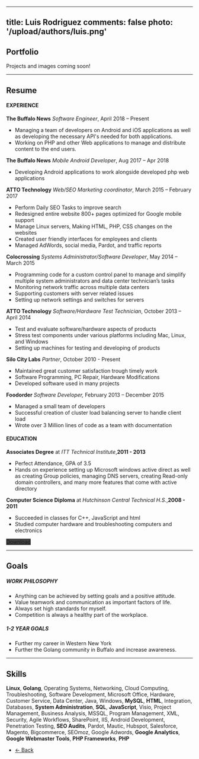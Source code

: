 
---
title: Luis Rodriguez
comments: false
photo: '/upload/authors/luis.png'
---

## Portfolio

Projects and images coming soon!

___
## Resume

#### EXPERIENCE

**The Buffalo News** _Software Engineer_, April 2018 – Present

 - Managing a team of developers on Android and iOS applications as well as developing the necessary API's needed for both applications.
 - Working on PHP and other Web applications to manage and distribute content to the end users.

**The Buffalo News** _Mobile Android Developer_, Aug 2017 – Apr 2018

 - Developing Android applications to work alongside developed php web applications

**ATTO Technology** _Web/SEO Marketing coordinator_, March 2015 – February 2017

 - Perform Daily SEO Tasks to improve search
 - Redesigned entire website 800+ pages optimized for Google mobile support
 - Manage Linux servers, Making HTML, PHP, CSS changes on the websites
 - Created user friendly interfaces for employees and clients
 - Managed AdWords, social media, Pardot, and traffic reports

**Colocrossing** _Systems Administrator/Software Developer_,  May 2014 – March 2015

 - Programming code for a custom control panel to manage and simplify multiple system administrators and data center technician’s tasks
 - Monitoring network traffic across multiple data centers
 - Supporting customers with server related issues
 - Setting up network settings and switches for servers

**ATTO Technology** _Software/Hardware Test Technician_,  October 2013 – April 2014

 - Test and evaluate software/hardware aspects of products
 - Stress test components under various platforms including Mac, Linux, and Windows
 - Setting up machines for testing and developing of products

**Silo City Labs** _Partner_,  October 2010 - Present

 - Maintained great customer satisfaction trough timely work
 - Software Programming, PC Repair, Hardware Modifications
 - Developed software used in many projects

**Foodorder** _Software Developer,_ February 2013 – December 2015

 - Managed a small team of developers
 - Successful creation of cluster load balancing server to handle client load
 - Wrote over 3 Million lines of code as a team with documentation

#### EDUCATION

**Associates Degree**  at  _ITT Technical Institute_,**2011 - 2013**

 - Perfect Attendance, GPA of 3.5
 - Hands on experience setting up Microsoft windows active direct as well as creating Group policies, managing DNS servers, creating Read-only domain controllers, and many more features that come with active directory

**Computer Science Diploma** at  _Hutchinson Central Technical H.S._,**2008 - 2011**

 - Succeeded in classes for C++, JavaScript and html
 - Studied computer hardware and troubleshooting computers and electronics


<div class="text-center"><a href="http://tra.li/portfolio-resume" class="btn btn-lg btn-outline btn-danger" style="background-color: #404040; border-color: #272727;"><i class="fa fa-file-word" aria-hidden="true"></i> Download</a></div>

___
## Goals

##### WORK PHILOSOPHY
 - Anything can be achieved by setting goals and a positive attitude.
 - Value teamwork and communication as important factors of life.
 - Always set high standards for myself.
 - Competition is always a healthy part of the workplace.

##### 1-2 YEAR GOALS
 - Further my career in Western New York
 - Further the Golang community in Buffalo and increase awareness.

___
## Skills


**Linux**, **Golang**, Operating Systems, Networking, Cloud Computing, Troubleshooting, Software Development, Microsoft Office, Hardware, Customer Service, Data Center, Java, Windows,  **MySQL**,  **HTML**, Integration, Databases,  **System Administration**,  **SQL**,  **JavaScript**, Visio, Project Management, Business Analysis, MSSQL, Program Management, XML, Security, Agile Workflows, SharePoint, IIS, Android Development, Penetration Testing,  **SEO Audits**, Pardot, Mautic, Hubspot, Salesforce, Magento, Bigcommerce, SEOmoz, Google Adwords,  **Google Analytics**,  **Google Webmaster Tools**,  **PHP Frameworks**,  **PHP**


<ul class="pager main-pager">
    <li class="previous">
    <a href="../">&larr; Back</a>
    </li>
</ul>